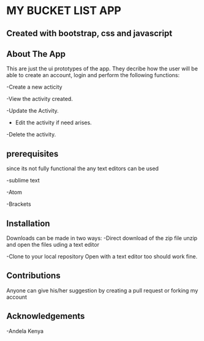 MY BUCKET LIST APP
=====================
Created with bootstrap, css and javascript
-------------------------------------------

About The App
---------------
This are just the ui prototypes of the app. They decribe how the user will be able to create an account, login and perform the following functions:

 -Create a new acticity
 
 -View the activity created.
 
 -Update the Activity.
 
 - Edit the activity if need arises.
 
 -Delete the activity.
  
  prerequisites
  --------------
  since its not fully functional the any text editors can be used
  
   -sublime text
   
   -Atom
   
   -Brackets
  
 Installation
 -------------
 Downloads can be made in two ways:
 -Direct download of the zip file 
 unzip and open the files uding a text editor
 
 -Clone to your local repository 
 Open with a text editor too should work fine.
 
 
 
 
 
 Contributions
 -------------
 Anyone can give his/her suggestion by creating a pull request or forking my account
 
 Acknowledgements
------------------
-Andela Kenya
